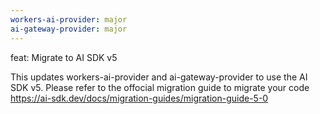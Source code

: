 ```yaml
---
workers-ai-provider: major
ai-gateway-provider: major
---
```


feat: Migrate to AI SDK v5

This updates workers-ai-provider and ai-gateway-provider to use the AI SDK v5. Please refer to the offocial migration guide to migrate your code https://ai-sdk.dev/docs/migration-guides/migration-guide-5-0
